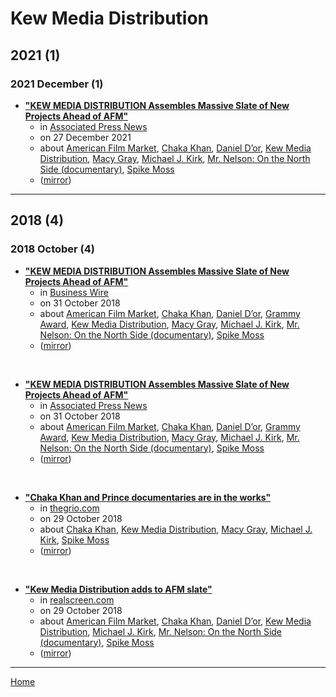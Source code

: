 # Kew Media Distribution

## 2021 (1)

### 2021 December (1)

 - [**"KEW MEDIA DISTRIBUTION Assembles Massive Slate of New Projects Ahead of AFM"**](https://apnews.com/article/entertainment-business-music-media-canada-b1f9fbe540b4417d8832dc5e769cf45e)
    - in [Associated Press News](https://apnews.com/)
    - on 27 December 2021
    - about [American Film Market](../../topics/american-film-market/index.md), [Chaka Khan](../../topics/chaka-khan/index.md), [Daniel D’or](../../topics/daniel-d-or/index.md), [Kew Media Distribution](../../topics/kew-media-distribution/index.md), [Macy Gray](../../topics/macy-gray/index.md), [Michael J. Kirk](../../topics/michael-j-kirk/index.md), [Mr. Nelson: On the North Side (documentary)](../../topics/documentary/mr-nelson-on-the-north-side/index.md), [Spike Moss](../../topics/spike-moss/index.md)
    - ([mirror](https://web.archive.org/web/*/https://apnews.com/article/entertainment-business-music-media-canada-b1f9fbe540b4417d8832dc5e769cf45e))

----

## 2018 (4)

### 2018 October (4)

 - [**"KEW MEDIA DISTRIBUTION Assembles Massive Slate of New Projects Ahead of AFM"**](https://www.businesswire.com/news/home/20181031005865/en/)
    - in [Business Wire](https://www.businesswire.com/)
    - on 31 October 2018
    - about [American Film Market](../../topics/american-film-market/index.md), [Chaka Khan](../../topics/chaka-khan/index.md), [Daniel D’or](../../topics/daniel-d-or/index.md), [Grammy Award](../../topics/grammy-award/index.md), [Kew Media Distribution](../../topics/kew-media-distribution/index.md), [Macy Gray](../../topics/macy-gray/index.md), [Michael J. Kirk](../../topics/michael-j-kirk/index.md), [Mr. Nelson: On the North Side (documentary)](../../topics/documentary/mr-nelson-on-the-north-side/index.md), [Spike Moss](../../topics/spike-moss/index.md)
    - ([mirror](https://web.archive.org/web/*/https://www.businesswire.com/news/home/20181031005865/en/))

<br />

 - [**"KEW MEDIA DISTRIBUTION Assembles Massive Slate of New Projects Ahead of AFM"**](https://apnews.com/BusinessWire/418ba9bb1ee245ee9c3fb0cb4202aa3d)
    - in [Associated Press News](https://apnews.com/)
    - on 31 October 2018
    - about [American Film Market](../../topics/american-film-market/index.md), [Chaka Khan](../../topics/chaka-khan/index.md), [Daniel D’or](../../topics/daniel-d-or/index.md), [Grammy Award](../../topics/grammy-award/index.md), [Kew Media Distribution](../../topics/kew-media-distribution/index.md), [Macy Gray](../../topics/macy-gray/index.md), [Michael J. Kirk](../../topics/michael-j-kirk/index.md), [Mr. Nelson: On the North Side (documentary)](../../topics/documentary/mr-nelson-on-the-north-side/index.md), [Spike Moss](../../topics/spike-moss/index.md)
    - ([mirror](https://web.archive.org/web/*/https://apnews.com/BusinessWire/418ba9bb1ee245ee9c3fb0cb4202aa3d))

<br />

 - [**"Chaka Khan and Prince documentaries are in the works"**](https://thegrio.com/2018/10/29/chaka-khan-and-prince-documentaries-are-in-the-works/)
    - in [thegrio.com](https://thegrio.com/)
    - on 29 October 2018
    - about [Chaka Khan](../../topics/chaka-khan/index.md), [Kew Media Distribution](../../topics/kew-media-distribution/index.md), [Macy Gray](../../topics/macy-gray/index.md), [Michael J. Kirk](../../topics/michael-j-kirk/index.md), [Spike Moss](../../topics/spike-moss/index.md)
    - ([mirror](https://web.archive.org/web/*/https://thegrio.com/2018/10/29/chaka-khan-and-prince-documentaries-are-in-the-works/))

<br />

 - [**"Kew Media Distribution adds to AFM slate"**](https://realscreen.com/2018/10/29/kew-media-distribution-adds-to-afm-slate/)
    - in [realscreen.com](https://realscreen.com/)
    - on 29 October 2018
    - about [American Film Market](../../topics/american-film-market/index.md), [Chaka Khan](../../topics/chaka-khan/index.md), [Daniel D’or](../../topics/daniel-d-or/index.md), [Kew Media Distribution](../../topics/kew-media-distribution/index.md), [Michael J. Kirk](../../topics/michael-j-kirk/index.md), [Mr. Nelson: On the North Side (documentary)](../../topics/documentary/mr-nelson-on-the-north-side/index.md), [Spike Moss](../../topics/spike-moss/index.md)
    - ([mirror](https://web.archive.org/web/*/https://realscreen.com/2018/10/29/kew-media-distribution-adds-to-afm-slate/))

----

[Home](../index.md)
